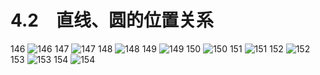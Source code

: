 # 4.2　直线、圆的位置关系

146
![146](../../book/人教版高中数学A版必修2/人教版高中数学A版必修2_146.png)
147
![147](../../book/人教版高中数学A版必修2/人教版高中数学A版必修2_147.png)
148
![148](../../book/人教版高中数学A版必修2/人教版高中数学A版必修2_148.png)
149
![149](../../book/人教版高中数学A版必修2/人教版高中数学A版必修2_149.png)
150
![150](../../book/人教版高中数学A版必修2/人教版高中数学A版必修2_150.png)
151
![151](../../book/人教版高中数学A版必修2/人教版高中数学A版必修2_151.png)
152
![152](../../book/人教版高中数学A版必修2/人教版高中数学A版必修2_152.png)
153
![153](../../book/人教版高中数学A版必修2/人教版高中数学A版必修2_153.png)
154
![154](../../book/人教版高中数学A版必修2/人教版高中数学A版必修2_154.png)

